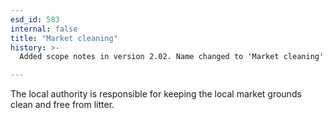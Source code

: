 ```yaml
---
esd_id: 583
internal: false
title: "Market cleaning"
history: >-
  Added scope notes in version 2.02. Name changed to 'Market cleaning' in version 4.00.

---
```


The local authority is responsible for keeping the local market grounds clean and free from litter.


